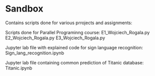 # Sandbox 

Contains scripts done for various prrojects and assignments:

Scripts done for Parallel Programinng course:
E1_Wojciech_Rogala.py
E2_Wojciech_Rogala.py
E3_Wojciech_Rogala.py

Jupyter lab file with explained code for sign language recognition:
Sign_lang_recognition.ipynb

Jupyter lab file containing common prediction of Titanic database:
Titanic.ipynb

